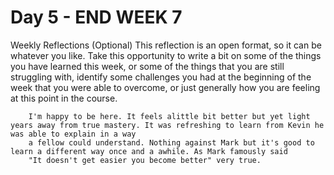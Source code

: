 # Day 5 - END WEEK 7

Weekly Reflections (Optional)
This reflection is an open format, so it can be whatever you like. Take this opportunity to write a bit on some of the things you have learned this week, or some of the things that you are still struggling with, identify some challenges you had at the beginning of the week that you were able to overcome, or just generally how you are feeling at this point in the course.

        I'm happy to be here. It feels alittle bit better but yet light years away from true mastery. It was refreshing to learn from Kevin he was able to explain in a way
        a fellow could understand. Nothing against Mark but it's good to learn a different way once and a awhile. As Mark famously said
        "It doesn't get easier you become better" very true.
